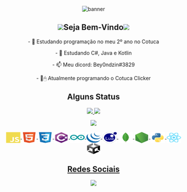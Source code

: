<p align="center">
<img src='https://cdn.discordapp.com/attachments/513402687698763797/1225451548016902154/toji_fushiguro_wallpaper_by_xavierhernandez2_dg2ahan-pre.png?ex=66212db0&is=660eb8b0&hm=8e9ebca50ab7d4a088f27546f5b64c24a1285e3dce3dbc285d47922f7c8c39dc&' alt="banner"></img>
<h2 align="center"><img src="https://github.com/Bey0ndzin/Bey0ndzin/blob/main/gojoBanner.gif" width="50">Seja Bem-Vindo<img src="https://github.com/Bey0ndzin/Bey0ndzin/blob/main/gojoBanner.gif" width="50"></h2>
<p align="center">
- 🔭 Estudando programação no meu 2º ano no Cotuca
</p>
<p align="center">
- 🌱 Estudando C#, Java e Kotlin
</p>
<p align="center">
- 📫 Meu dicord: Bey0ndzin#3829
</p>
<p align="center">
- 🍪🖱 Atualmente programando o Cotuca Clicker
</p>
<div>
  <h2 align="center">Alguns Status</h2>
  <p align="center">
  <a href="https://github.com/Bey0ndzin">
  <img height="180em" src="https://github-readme-stats.vercel.app/api?username=Bey0ndzin&show_icons=true&theme=dark&include_all_commits=true&count_private=true"/>
  <img src="https://github-readme-streak-stats.herokuapp.com/?user=Bey0ndzin&theme=dark">
  </div>
  <p align="center">
   <img src="https://github-profile-trophy.vercel.app/?username=Bey0ndzin&theme=dracula"/>
  <div>
    <p align="center">
  <img align="center" alt="Js" height="30" width="40" src="https://raw.githubusercontent.com/devicons/devicon/master/icons/javascript/javascript-plain.svg">
  <img align="center" alt="HTML" height="30" width="40" src="https://raw.githubusercontent.com/devicons/devicon/master/icons/html5/html5-original.svg">
  <img align="center" alt="CSS" height="30" width="40" src="https://raw.githubusercontent.com/devicons/devicon/master/icons/css3/css3-original.svg">
  <img align="center" alt="C#" height="30" width="40" src="https://raw.githubusercontent.com/devicons/devicon/master/icons/csharp/csharp-original.svg">
  <img align="center" alt="Arduino" height="30" width="40" src="https://github.com/devicons/devicon/blob/master/icons/arduino/arduino-original.svg">
  <img align="center" alt="JQuery" height="30" width="40" src="https://github.com/devicons/devicon/blob/master/icons/jquery/jquery-original.svg">
  <img align="center" alt="Lua" height="30" width="40" src="https://github.com/devicons/devicon/blob/master/icons/lua/lua-original.svg">
  <img align="center" alt="MongoDB" height="30" width="40" src="https://github.com/devicons/devicon/blob/master/icons/mongodb/mongodb-original.svg">
  <img align="center" alt="Node" height="30" width="40" src="https://github.com/devicons/devicon/blob/master/icons/nodejs/nodejs-original.svg">
  <img align="center" alt="Python" height="30" width="40" src="https://github.com/devicons/devicon/blob/master/icons/python/python-original.svg">
  <img align="center" alt="React" height="30" width="40" src="https://github.com/devicons/devicon/blob/master/icons/react/react-original.svg">
  <img align="center" alt="Unity" height="30" width="40" src="https://github.com/devicons/devicon/blob/master/icons/unity/unity-original.svg">
</div>
  <div> 
      <h2 align="center">Redes Sociais</h2>
    <p align="center">
  <a href="https://www.youtube.com/@Bey0ndzin" target="_blank"><img src="https://img.shields.io/badge/YouTube-FF0000?style=for-the-badge&logo=youtube&logoColor=white" target="_blank"></a>
</div>
